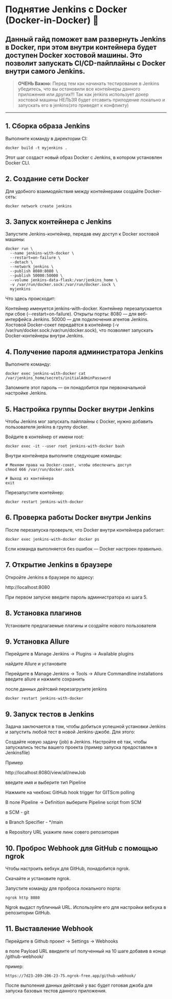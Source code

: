 # Поднятие Jenkins с Docker (Docker-in-Docker) 🚀

Данный гайд поможет вам развернуть Jenkins в Docker, при этом внутри контейнера будет доступен Docker хостовой машины. Это позволит запускать CI/CD-пайплайны с Docker внутри самого Jenkins.
--

> **ОЧЕНЬ Важно:** Перед тем как начинать тестирование в Jenkins убедитесь, что вы остановили все контейнеры данного приложения или других!!! Так как jenkins использует докер хостовой машины НЕЛЬЗЯ будет отсавить прилодение локально и запускать его в jenkins(это приведет к конфликту)

---


## 1. Сборка образа Jenkins
Выполните команду в директории CI:

```
docker build -t myjenkins .
```

Этот шаг создаст новый образ Docker с Jenkins, в котором установлен Docker CLI.

## 2. Создание сети Docker
Для удобного взаимодействия между контейнерами создайте Docker-сеть:

```
docker network create jenkins
```
## 3. Запуск контейнера с Jenkins
Запустите Jenkins-контейнер, передав ему доступ к Docker хостовой машины:

```
docker run \
  --name jenkins-with-docker \
  --restart=on-failure \
  --detach \
  --network jenkins \
  --publish 8080:8080 \
  --publish 50000:50000 \
  --volume jenkins-data-flask:/var/jenkins_home \
  -v /var/run/docker.sock:/var/run/docker.sock \
  myjenkins
```
Что здесь происходит:

Контейнер именуется jenkins-with-docker.
Контейнер перезапускается при сбое (--restart=on-failure).
Открыты порты:
8080 — для веб-интерфейса Jenkins.
50000 — для подключения агентов Jenkins.
Хостовой Docker-сокет передаётся в контейнер (-v /var/run/docker.sock:/var/run/docker.sock), что позволяет запускать Docker-контейнеры внутри Jenkins.
## 4. Получение пароля администратора Jenkins
Выполните команду:

```
docker exec jenkins-with-docker cat /var/jenkins_home/secrets/initialAdminPassword
```
Запомните этот пароль — он понадобится при первоначальной настройке Jenkins.

## 5. Настройка группы Docker внутри Jenkins
Чтобы Jenkins мог запускать пайплайны с Docker, нужно добавить пользователя jenkins в группу docker.

Войдите в контейнер от имени root:

```
docker exec -it --user root jenkins-with-docker bash
```
Внутри контейнера выполните следующие команды:

```
# Меняем права на Docker-сокет, чтобы обеспечить доступ
chmod 666 /var/run/docker.sock

# Выход из контейнера
exit
```
Перезапустите контейнер:

```
docker restart jenkins-with-docker
```

## 6. Проверка работы Docker внутри Jenkins
После перезапуска проверьте, что Docker внутри контейнера работает:

```
docker exec jenkins-with-docker docker ps
```
Если команда выполняется без ошибок — Docker настроен правильно.

## 7. Открытие Jenkins в браузере
Откройте Jenkins в браузере по адресу:


http://localhost:8080

При первом запуске введите пароль администратора из шага 5.

## 8. Установка плагинов

Установите предлагаемые плагины и создайте нового пользователя


## 9. Установка Allure

Перейдите в Manage Jenkins -> Plugins -> Available plugins

найдите Allure и установите

Перейдите в Manage Jenkins -> Tools -> Allure Commandline installations
введите allure и нажмите сохранить

после данных дейтсвий перезагрузите jenkins
```
docker restart jenkins-with-docker
```


## 9. Запуск тестов в Jenkins
Задача заключается в том, чтобы добиться успешной установки Jenkins и запустить любой тест в новой Jenkins-джобе. Для этого:

Создайте новую задачу (job) в Jenkins.
Настройте её так, чтобы запускались тесты вашего проекта (пример запуска предоставлен в Jenkinsfile)

Пример 

http://localhost:8080/view/all/newJob

введите имя и выберите тип Pipeline

Нажмите на чекбокс GitHub hook trigger for GITScm polling

В поле Pipeline -> Definition выберите Pipeline script from SCM

в SCM - git

в Branch Specifier - */main

в Repository URL укажите линк совего репозитория


## 10. Проброс Webhook для GitHub с помощью ngrok
Чтобы настроить вебхук для GitHub, понадобится ngrok.

Скачайте и установите ngrok.

Запустите команду для проброса локального порта:

```
ngrok http 8080
```

Ngrok выдаст публичный URL. Используйте его для настройки вебхука в репозитории GitHub.

## 11. Выставление Webhook

Перейдите в Github проект -> Settings -> Webhooks

в поле Payload URL ввидеите url полученный на 10 шаге добавив в конце /github-webhook/

пример:
```
https://7d23-209-206-23-75.ngrok-free.app/github-webhook/
```


После выполения данных дейтсвий у вас будет готовая джоба для запуска базовых тестов данного приложения.
